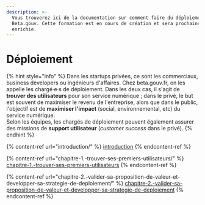 ```yaml
---
description: >-
  Vous trouverez ici de la documentation sur comment faire du déploiement chez
  Beta.gouv. Cette formation est en cours de création et sera prochainement
  enrichie.
---
```


# Déploiement

{% hint style="info" %}
Dans les startups privées, ce sont les commerciaux, business developers ou ingénieurs d'affaires. Chez beta.gouv.fr, on les appelle les chargé·e·s de déploiement. Dans les deux cas, il s'agit de **trouver des utilisateurs** pour son service numérique ; dans le privé, le but est souvent de maximiser le revenu de l'entreprise, alors que dans le public, l'objectif est de **maximiser l'impact** (social, environnemental, etc) du service numérique.\
Selon les équipes, les chargés de déploiement peuvent également assurer des missions de **support utilisateur** (_customer success_ dans le privé).
{% endhint %}

{% content-ref url="introduction/" %}
[introduction](introduction/)
{% endcontent-ref %}

{% content-ref url="chapitre-1.-trouver-ses-premiers-utilisateurs/" %}
[chapitre-1.-trouver-ses-premiers-utilisateurs](chapitre-1.-trouver-ses-premiers-utilisateurs/)
{% endcontent-ref %}

{% content-ref url="chapitre-2.-valider-sa-proposition-de-valeur-et-developper-sa-strategie-de-deploiement/" %}
[chapitre-2.-valider-sa-proposition-de-valeur-et-developper-sa-strategie-de-deploiement](chapitre-2.-valider-sa-proposition-de-valeur-et-developper-sa-strategie-de-deploiement/)
{% endcontent-ref %}

